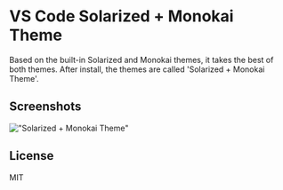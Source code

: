  # VS Code Solarized + Monokai Theme

Based on the built-in Solarized and Monokai themes, it takes the best of both themes.
After install, the themes are called 'Solarized + Monokai Theme'.

## Screenshots

!["Solarized + Monokai Theme"](https://github.com/slorenzo/vscode-solarized-monokai/raw/master/screenshots/image.png)

## License

MIT